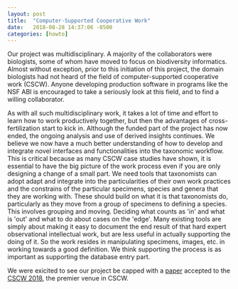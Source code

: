 ```yaml
---
layout: post
title:  "Computer-Supported Cooperative Work"
date:   2018-08-28 14:37:06 -0500
categories: [howto]
---
```


Our project was multidisciplinary. A majority of the collaborators were biologists, some of whom have moved to focus on biodiversity informatics. Almost without exception, prior to this initiation of this project, the domain biologists had not heard of the field of computer-supported cooperative work (CSCW).  Anyone developing production software in programs like the NSF ABI is encouraged to take a seriously look at this field, and to find a willing collaborator. 

As with all such multidisciplinary work, it takes a lot of time and effort to learn how to work productively together, but then the advantages of cross-fertilization start to kick in. Although the funded part of the project has now ended, the ongoing analysis and use of derived insights continues. We believe we now have a much better understanding of how to develop and integrate novel interfaces and functionalities into the taxonomic workflow. This is critical because as many CSCW case studies have shown, it is essential to have the big picture of the work process even if you are only designing a change of a small part. We need tools that taxonomists can adopt adapt and integrate into the particularities of their own work practices and the constrains of the particular specimens, species and genera that they are working with. These should build on what it is that taxonomists do, particularly as they move from a group of specimens to defining a species. This involves grouping and moving. Deciding what counts as 'in' and what is 'out' and what to do about cases on the 'edge'. Many existing tools are simply about making it easy to document the end result of that hard expert observational intellectual work, but are less useful in actually supporting the doing of it. So the work resides in manipulating specimens, images, etc. in working towards a good definition. We think supporting the process is as important as supporting the database entry part.

We were exicited to see our project be capped with a [paper](/publications/2018/08/28/Transforming-taxonomic-interfaces.html) accepted to the [CSCW 2018](http://cscw.acm.org/2018/), the premier venue in CSCW.


